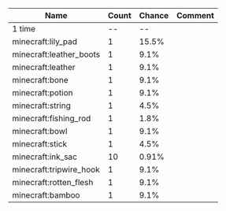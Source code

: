 | Name                    | Count | Chance | Comment |
| ----------------------- | ----- | ------ | ------- |
| 1 time                  |    -- |     -- |         |
| minecraft:lily_pad      |     1 |  15.5% |         |
| minecraft:leather_boots |     1 |   9.1% |         |
| minecraft:leather       |     1 |   9.1% |         |
| minecraft:bone          |     1 |   9.1% |         |
| minecraft:potion        |     1 |   9.1% |         |
| minecraft:string        |     1 |   4.5% |         |
| minecraft:fishing_rod   |     1 |   1.8% |         |
| minecraft:bowl          |     1 |   9.1% |         |
| minecraft:stick         |     1 |   4.5% |         |
| minecraft:ink_sac       |    10 |  0.91% |         |
| minecraft:tripwire_hook |     1 |   9.1% |         |
| minecraft:rotten_flesh  |     1 |   9.1% |         |
| minecraft:bamboo        |     1 |   9.1% |         |